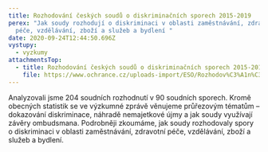 ```yaml
---
title: Rozhodování českých soudů o diskriminačních sporech 2015-2019
perex: "Jak soudy rozhodují o diskriminaci v oblasti zaměstnávání, zdravotní
  péče, vzdělávání, zboží a služeb a bydlení "
date: 2020-09-24T12:44:50.696Z
vystupy:
  - vyzkumy
attachmentsTop:
  - title: Rozhodování českých soudů o diskriminačních sporech 2015-2019
    file: https://www.ochrance.cz/uploads-import/ESO/Rozhodov%C3%A1n%C3%AD%20%C4%8Desk%C3%BDch%20soud%C5%AF%20o%20diskrimina%C4%8Dn%C3%ADch%20sporech%202015%E2%80%932019.pdf
---
```

<p>Analyzovali jsme 204 soudních rozhodnutí v&nbsp;90 soudních sporech. Kromě obecných statistik se ve výzkumné zprávě věnujeme průřezovým tématům – dokazování diskriminace, náhradě nemajetkové újmy a jak soudy využívají závěry ombudsmana. Podrobněji zkoumáme, jak soudy rozhodovaly spory o diskriminaci v&nbsp;oblasti zaměstnávání, zdravotní péče, vzdělávání, zboží a služeb a bydlení.</p>
